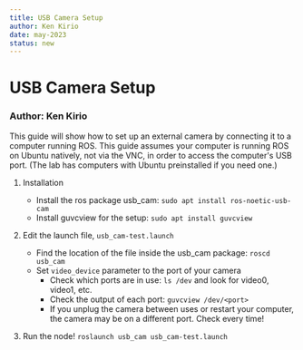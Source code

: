 ```yaml
---
title: USB Camera Setup
author: Ken Kirio
date: may-2023
status: new
---
```

# USB Camera Setup

### Author: Ken Kirio

This guide will show how to set up an external camera by connecting it to a computer running ROS. This guide assumes your computer is running ROS on Ubuntu natively, not via the VNC, in order to access the computer's USB port. (The lab has computers with Ubuntu preinstalled if you need one.)

1. Installation
	- Install the ros package usb_cam: `sudo apt install ros-noetic-usb-cam`
	- Install guvcview for the setup: `sudo apt install guvcview`

2. Edit the launch file, `usb_cam-test.launch`
	- Find the location of the file inside the usb_cam package: `roscd usb_cam`
	- Set `video_device` parameter to the port of your camera 
		- Check which ports are in use: `ls /dev` and look for video0, video1, etc.
		- Check the output of each port: `guvcview /dev/<port>`
		- If you unplug the camera between uses or restart your computer, the camera may be on a different port. Check every time!

3. Run the node! `roslaunch usb_cam usb_cam-test.launch`

